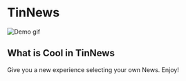 # TinNews

![Demo gif](demo.gif)

## What is Cool in TinNews
Give you a new experience selecting your own News.
Enjoy!
